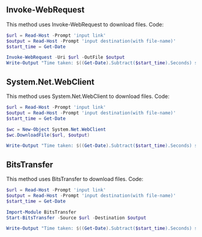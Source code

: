 ## Invoke-WebRequest
This method uses Invoke-WebRequest to download files. Code:
 ```powershell
 $url = Read-Host -Prompt 'input link'
 $output = Read-Host -Prompt 'input destination(with file-name)'
 $start_time = Get-Date

 Invoke-WebRequest -Uri $url -OutFile $output
 Write-Output "Time taken: $((Get-Date).Subtract($start_time).Seconds) second(s)"
```
## System.Net.WebClient
This method uses System.Net.WebClient to download files. Code:
```powershell
$url = Read-Host -Prompt 'input link'
$output = Read-Host -Prompt 'input destination(with file-name)'
$start_time = Get-Date

$wc = New-Object System.Net.WebClient
$wc.DownloadFile($url, $output)

Write-Output "Time taken: $((Get-Date).Subtract($start_time).Seconds) second(s)"
```
## BitsTransfer
This method uses BitsTransfer to download files. Code:
```powershell
$url = Read-Host -Prompt 'input link'
$output = Read-Host -Prompt 'input destination(with file-name)'
$start_time = Get-Date

Import-Module BitsTransfer
Start-BitsTransfer -Source $url -Destination $output

Write-Output "Time taken: $((Get-Date).Subtract($start_time).Seconds) second(s)"
```
